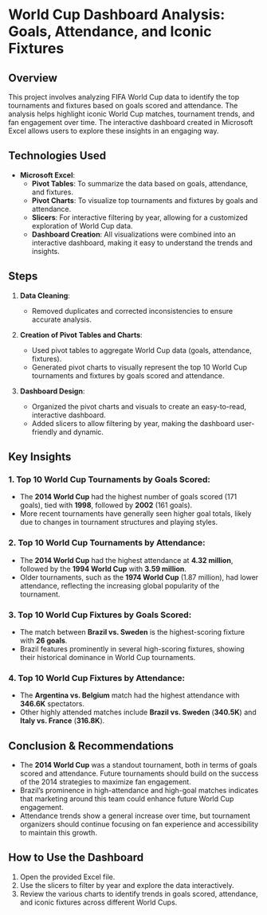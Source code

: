 # World Cup Dashboard Analysis: Goals, Attendance, and Iconic Fixtures

## Overview
This project involves analyzing FIFA World Cup data to identify the top tournaments and fixtures based on goals scored and attendance. The analysis helps highlight iconic World Cup matches, tournament trends, and fan engagement over time. The interactive dashboard created in Microsoft Excel allows users to explore these insights in an engaging way.

## Technologies Used
- **Microsoft Excel**:
  - **Pivot Tables**: To summarize the data based on goals, attendance, and fixtures.
  - **Pivot Charts**: To visualize top tournaments and fixtures by goals and attendance.
  - **Slicers**: For interactive filtering by year, allowing for a customized exploration of World Cup data.
  - **Dashboard Creation**: All visualizations were combined into an interactive dashboard, making it easy to understand the trends and insights.

## Steps
1. **Data Cleaning**:
   - Removed duplicates and corrected inconsistencies to ensure accurate analysis.
  
2. **Creation of Pivot Tables and Charts**:
   - Used pivot tables to aggregate World Cup data (goals, attendance, fixtures).
   - Generated pivot charts to visually represent the top 10 World Cup tournaments and fixtures by goals scored and attendance.

3. **Dashboard Design**:
   - Organized the pivot charts and visuals to create an easy-to-read, interactive dashboard.
   - Added slicers to allow filtering by year, making the dashboard user-friendly and dynamic.

## Key Insights
### 1. Top 10 World Cup Tournaments by Goals Scored:
   - The **2014 World Cup** had the highest number of goals scored (171 goals), tied with **1998**, followed by **2002** (161 goals).
   - More recent tournaments have generally seen higher goal totals, likely due to changes in tournament structures and playing styles.

### 2. Top 10 World Cup Tournaments by Attendance:
   - The **2014 World Cup** had the highest attendance at **4.32 million**, followed by the **1994 World Cup** with **3.59 million**.
   - Older tournaments, such as the **1974 World Cup** (1.87 million), had lower attendance, reflecting the increasing global popularity of the tournament.

### 3. Top 10 World Cup Fixtures by Goals Scored:
   - The match between **Brazil vs. Sweden** is the highest-scoring fixture with **26 goals**.
   - Brazil features prominently in several high-scoring fixtures, showing their historical dominance in World Cup tournaments.

### 4. Top 10 World Cup Fixtures by Attendance:
   - The **Argentina vs. Belgium** match had the highest attendance with **346.6K** spectators.
   - Other highly attended matches include **Brazil vs. Sweden** (**340.5K**) and **Italy vs. France** (**316.8K**).

## Conclusion & Recommendations
- The **2014 World Cup** was a standout tournament, both in terms of goals scored and attendance. Future tournaments should build on the success of the 2014 strategies to maximize fan engagement.
- Brazil’s prominence in high-attendance and high-goal matches indicates that marketing around this team could enhance future World Cup engagement.
- Attendance trends show a general increase over time, but tournament organizers should continue focusing on fan experience and accessibility to maintain this growth.

## How to Use the Dashboard
1. Open the provided Excel file.
2. Use the slicers to filter by year and explore the data interactively.
3. Review the various charts to identify trends in goals scored, attendance, and iconic fixtures across different World Cups.
